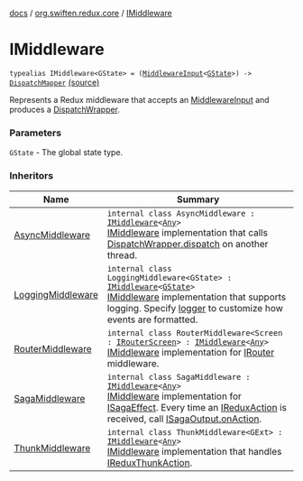 [docs](../index.md) / [org.swiften.redux.core](index.md) / [IMiddleware](./-i-middleware.md)

# IMiddleware

`typealias IMiddleware<GState> = (`[`MiddlewareInput`](-middleware-input/index.md)`<`[`GState`](-i-middleware.md#GState)`>) -> `[`DispatchMapper`](-dispatch-mapper.md) [(source)](https://github.com/protoman92/KotlinRedux/tree/master/common/common-core/src/main/kotlin/org/swiften/redux/core/Middleware.kt#L17)

Represents a Redux middleware that accepts an [MiddlewareInput](-middleware-input/index.md) and produces a
[DispatchWrapper](-dispatch-wrapper/index.md).

### Parameters

`GState` - The global state type.

### Inheritors

| Name | Summary |
|---|---|
| [AsyncMiddleware](../org.swiften.redux.async/-async-middleware/index.md) | `internal class AsyncMiddleware : `[`IMiddleware`](./-i-middleware.md)`<`[`Any`](https://kotlinlang.org/api/latest/jvm/stdlib/kotlin/-any/index.html)`>`<br>[IMiddleware](./-i-middleware.md) implementation that calls [DispatchWrapper.dispatch](-dispatch-wrapper/dispatch.md) on another thread. |
| [LoggingMiddleware](-logging-middleware/index.md) | `internal class LoggingMiddleware<GState> : `[`IMiddleware`](./-i-middleware.md)`<`[`GState`](-logging-middleware/index.md#GState)`>`<br>[IMiddleware](./-i-middleware.md) implementation that supports logging. Specify [logger](-logging-middleware/logger.md) to customize how events are formatted. |
| [RouterMiddleware](-router-middleware/index.md) | `internal class RouterMiddleware<Screen : `[`IRouterScreen`](-i-router-screen.md)`> : `[`IMiddleware`](./-i-middleware.md)`<`[`Any`](https://kotlinlang.org/api/latest/jvm/stdlib/kotlin/-any/index.html)`>`<br>[IMiddleware](./-i-middleware.md) implementation for [IRouter](-i-router/index.md) middleware. |
| [SagaMiddleware](../org.swiften.redux.saga.common/-saga-middleware/index.md) | `internal class SagaMiddleware : `[`IMiddleware`](./-i-middleware.md)`<`[`Any`](https://kotlinlang.org/api/latest/jvm/stdlib/kotlin/-any/index.html)`>`<br>[IMiddleware](./-i-middleware.md) implementation for [ISagaEffect](../org.swiften.redux.saga.common/-i-saga-effect.md). Every time an [IReduxAction](-i-redux-action.md) is received, call [ISagaOutput.onAction](../org.swiften.redux.saga.common/-i-saga-output/on-action.md). |
| [ThunkMiddleware](../org.swiften.redux.thunk/-thunk-middleware/index.md) | `internal class ThunkMiddleware<GExt> : `[`IMiddleware`](./-i-middleware.md)`<`[`Any`](https://kotlinlang.org/api/latest/jvm/stdlib/kotlin/-any/index.html)`>`<br>[IMiddleware](./-i-middleware.md) implementation that handles [IReduxThunkAction](../org.swiften.redux.thunk/-i-redux-thunk-action/index.md). |
